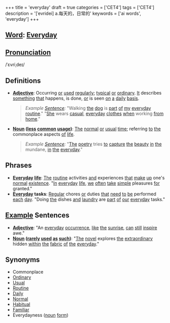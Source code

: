 +++
title = 'everyday'
draft = true
categories = ['CET4']
tags = ['CET4']
description = '[ˈevridei] a.每天的，日常的'
keywords = ['ai words', 'everyday']
+++

## [Word](/post/word/): [Everyday](/post/everyday/)

## [Pronunciation](/post/pronunciation/)
/ˈɛvriˌdeɪ/

## Definitions
- **[Adjective](/post/adjective/)**: Occurring [or](/post/or/) [used](/post/used/) [regularly](/post/regularly/); [typical](/post/typical/) [or](/post/or/) [ordinary](/post/ordinary/). [It](/post/it/) describes [something](/post/something/) [that](/post/that/) happens, is done, [or](/post/or/) is seen [on](/post/on/) [a](/post/a/) [daily](/post/daily/) [basis](/post/basis/). 

  > _Example [Sentence](/post/sentence/):_ "Walking [the](/post/the/) [dog](/post/dog/) is [part](/post/part/) [of](/post/of/) [my](/post/my/) [everyday](/post/everyday/) [routine](/post/routine/)."
  > "[She](/post/she/) wears [casual](/post/casual/), [everyday](/post/everyday/) [clothes](/post/clothes/) [when](/post/when/) working [from](/post/from/) [home](/post/home/)."

- **[Noun](/post/noun/) ([less](/post/less/) [common](/post/common/) [usage](/post/usage/))**: [The](/post/the/) [normal](/post/normal/) [or](/post/or/) [usual](/post/usual/) [time](/post/time/); referring [to](/post/to/) [the](/post/the/) commonplace aspects [of](/post/of/) [life](/post/life/).

  > _Example [Sentence](/post/sentence/):_ "[The](/post/the/) [poetry](/post/poetry/) tries [to](/post/to/) [capture](/post/capture/) [the](/post/the/) [beauty](/post/beauty/) [in](/post/in/) [the](/post/the/) mundane, [in](/post/in/) [the](/post/the/) [everyday](/post/everyday/)."

## Phrases
- **[Everyday](/post/everyday/) [life](/post/life/)**: [The](/post/the/) [routine](/post/routine/) activities [and](/post/and/) experiences [that](/post/that/) [make](/post/make/) [up](/post/up/) one's [normal](/post/normal/) [existence](/post/existence/). "[In](/post/in/) [everyday](/post/everyday/) [life](/post/life/), [we](/post/we/) [often](/post/often/) [take](/post/take/) [simple](/post/simple/) pleasures [for](/post/for/) granted."
- **[Everyday](/post/everyday/) tasks**: [Regular](/post/regular/) chores [or](/post/or/) duties [that](/post/that/) [need](/post/need/) [to](/post/to/) [be](/post/be/) performed [each](/post/each/) [day](/post/day/). "Doing [the](/post/the/) dishes [and](/post/and/) [laundry](/post/laundry/) are [part](/post/part/) [of](/post/of/) [our](/post/our/) [everyday](/post/everyday/) tasks."

## [Example](/post/example/) Sentences
- **[Adjective](/post/adjective/)**: "An [everyday](/post/everyday/) [occurrence](/post/occurrence/), [like](/post/like/) [the](/post/the/) [sunrise](/post/sunrise/), [can](/post/can/) [still](/post/still/) [inspire](/post/inspire/) awe."
- **[Noun](/post/noun/) ([rarely](/post/rarely/) [used](/post/used/) [as](/post/as/) [such](/post/such/))**: "[The](/post/the/) [novel](/post/novel/) explores [the](/post/the/) [extraordinary](/post/extraordinary/) hidden [within](/post/within/) [the](/post/the/) [fabric](/post/fabric/) [of](/post/of/) [the](/post/the/) [everyday](/post/everyday/)."

## Synonyms
- Commonplace
- [Ordinary](/post/ordinary/)
- [Usual](/post/usual/)
- [Routine](/post/routine/)
- [Daily](/post/daily/)
- [Normal](/post/normal/)
- [Habitual](/post/habitual/)
- [Familiar](/post/familiar/)
- Everydayness ([noun](/post/noun/) [form](/post/form/))
